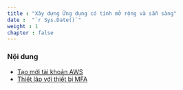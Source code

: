 ```yaml
---
title : "Xây dựng Ứng dụng có tính mở rộng và sẵn sàng"
date :  "`r Sys.Date()`" 
weight : 1
chapter : false
---
```




### Nội dung
  - [Tạo mới tài khoản AWS](1.1-CreateNewAWSAccount/)
  - [Thiết lập với thiết bị MFA](1.2-MFAforAWSAccount/)

